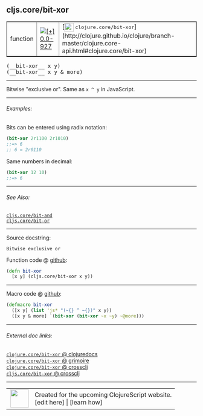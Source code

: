 ## cljs.core/bit-xor



 <table border="1">
<tr>
<td>function</td>
<td><a href="https://github.com/cljsinfo/cljs-api-docs/tree/0.0-927"><img valign="middle" alt="[+] 0.0-927" title="Added in 0.0-927" src="https://img.shields.io/badge/+-0.0--927-lightgrey.svg"></a> </td>
<td>
[<img height="24px" valign="middle" src="http://i.imgur.com/1GjPKvB.png"> <samp>clojure.core/bit-xor</samp>](http://clojure.github.io/clojure/branch-master/clojure.core-api.html#clojure.core/bit-xor)
</td>
</tr>
</table>


 <samp>
(__bit-xor__ x y)<br>
</samp>
 <samp>
(__bit-xor__ x y & more)<br>
</samp>

---

Bitwise "exclusive or". Same as `x ^ y` in JavaScript.

---

###### Examples:

Bits can be entered using radix notation:

```clj
(bit-xor 2r1100 2r1010)
;;=> 6
;; 6 = 2r0110
```

Same numbers in decimal:

```clj
(bit-xor 12 10)
;;=> 6
```

---

###### See Also:

[`cljs.core/bit-and`](cljs.core_bit-and.md)<br>
[`cljs.core/bit-or`](cljs.core_bit-or.md)<br>

---


Source docstring:

```
Bitwise exclusive or
```


Function code @ [github](https://github.com/clojure/clojurescript/blob/r1443/src/cljs/cljs/core.cljs#L1317-L1319):

```clj
(defn bit-xor
  [x y] (cljs.core/bit-xor x y))
```

<!--
Repo - tag - source tree - lines:

 <pre>
clojurescript @ r1443
└── src
    └── cljs
        └── cljs
            └── <ins>[core.cljs:1317-1319](https://github.com/clojure/clojurescript/blob/r1443/src/cljs/cljs/core.cljs#L1317-L1319)</ins>
</pre>

-->

---

Macro code @ [github](https://github.com/clojure/clojurescript/blob/r1443/src/clj/cljs/core.clj#L312-L314):

```clj
(defmacro bit-xor
  ([x y] (list 'js* "(~{} ^ ~{})" x y))
  ([x y & more] `(bit-xor (bit-xor ~x ~y) ~@more)))
```

<!--
Repo - tag - source tree - lines:

 <pre>
clojurescript @ r1443
└── src
    └── clj
        └── cljs
            └── <ins>[core.clj:312-314](https://github.com/clojure/clojurescript/blob/r1443/src/clj/cljs/core.clj#L312-L314)</ins>
</pre>
-->

---


###### External doc links:

[`clojure.core/bit-xor` @ clojuredocs](http://clojuredocs.org/clojure.core/bit-xor)<br>
[`clojure.core/bit-xor` @ grimoire](http://conj.io/store/v1/org.clojure/clojure/1.7.0-beta3/clj/clojure.core/bit-xor/)<br>
[`clojure.core/bit-xor` @ crossclj](http://crossclj.info/fun/clojure.core/bit-xor.html)<br>
[`cljs.core/bit-xor` @ crossclj](http://crossclj.info/fun/cljs.core.cljs/bit-xor.html)<br>

---

 <table>
<tr><td>
<img valign="middle" align="right" width="48px" src="http://i.imgur.com/Hi20huC.png">
</td><td>
Created for the upcoming ClojureScript website.<br>
[edit here] | [learn how]
</td></tr></table>

[edit here]:https://github.com/cljsinfo/cljs-api-docs/blob/master/cljsdoc/cljs.core_bit-xor.cljsdoc
[learn how]:https://github.com/cljsinfo/cljs-api-docs/wiki/cljsdoc-files

<!--

This information was too distracting to show to readers, but I'll leave it
commented here since it is helpful to:

- pretty-print the data used to generate this document
- and show how to retrieve that data



The API data for this symbol:

```clj
{:description "Bitwise \"exclusive or\". Same as `x ^ y` in JavaScript.",
 :ns "cljs.core",
 :name "bit-xor",
 :signature ["[x y]" "[x y & more]"],
 :history [["+" "0.0-927"]],
 :type "function",
 :related ["cljs.core/bit-and" "cljs.core/bit-or"],
 :full-name-encode "cljs.core_bit-xor",
 :source {:code "(defn bit-xor\n  [x y] (cljs.core/bit-xor x y))",
          :title "Function code",
          :repo "clojurescript",
          :tag "r1443",
          :filename "src/cljs/cljs/core.cljs",
          :lines [1317 1319]},
 :extra-sources [{:code "(defmacro bit-xor\n  ([x y] (list 'js* \"(~{} ^ ~{})\" x y))\n  ([x y & more] `(bit-xor (bit-xor ~x ~y) ~@more)))",
                  :title "Macro code",
                  :repo "clojurescript",
                  :tag "r1443",
                  :filename "src/clj/cljs/core.clj",
                  :lines [312 314]}],
 :examples [{:id "3ccd99",
             :content "Bits can be entered using radix notation:\n\n```clj\n(bit-xor 2r1100 2r1010)\n;;=> 6\n;; 6 = 2r0110\n```\n\nSame numbers in decimal:\n\n```clj\n(bit-xor 12 10)\n;;=> 6\n```"}],
 :full-name "cljs.core/bit-xor",
 :clj-symbol "clojure.core/bit-xor",
 :docstring "Bitwise exclusive or"}

```

Retrieve the API data for this symbol:

```clj
;; from Clojure REPL
(require '[clojure.edn :as edn])
(-> (slurp "https://raw.githubusercontent.com/cljsinfo/cljs-api-docs/catalog/cljs-api.edn")
    (edn/read-string)
    (get-in [:symbols "cljs.core/bit-xor"]))
```

-->
